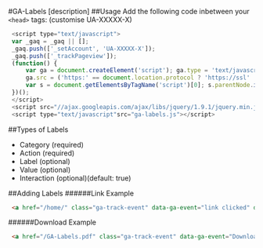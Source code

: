 #GA-Labels
[description]
##Usage
Add the following code inbetween your `<head>` tags: (customise UA-XXXXX-X)
 ```javascript
  <script type="text/javascript">
  var _gaq = _gaq || [];
  _gaq.push(['_setAccount', 'UA-XXXXX-X']);
  _gaq.push(['_trackPageview']);
  (function() {
      var ga = document.createElement('script'); ga.type = 'text/javascript'; ga.async = true;
      ga.src = ('https:' == document.location.protocol ? 'https://ssl' : 'http://www') + '.google-analytics.com/ga.js';
      var s = document.getElementsByTagName('script')[0]; s.parentNode.insertBefore(ga, s);
  })();
  </script>
  <script src="//ajax.googleapis.com/ajax/libs/jquery/1.9.1/jquery.min.js" ></script>
  <script type="text/javascript"src="ga-labels.js"></script>
  ```
  
##Types of Labels
 * Category     (required)
 * Action       (required)
 * Label        (optional)
 * Value        (optional)
 * Interaction  (optional)(default: true)
 
##Adding Labels
######Link Example
```html
 <a href="/home/" class="ga-track-event" data-ga-event="link clicked" data-ga-cat="home">Home</a> 
 ```
######Download Example
```html
 <a href="/GA-Labels.pdf" class="ga-track-event" data-ga-event="Download" data-ga-cat="GA-Labels PDF" data-ga-value="5" data-ga-int="false">Download PDF</a> 
```
 
